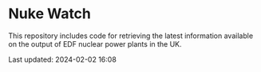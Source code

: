 # Nuke Watch

This repository includes code for retrieving the latest information available on the output of EDF nuclear power plants in the UK.

Last updated: 2024-02-02 16:08